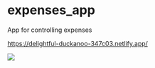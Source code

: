 # expenses_app
App for controlling expenses


https://delightful-duckanoo-347c03.netlify.app/


![](https://user-images.githubusercontent.com/58642814/167180066-1dff503b-f5bc-41ff-85fb-4401b5a3cd52.PNG)
